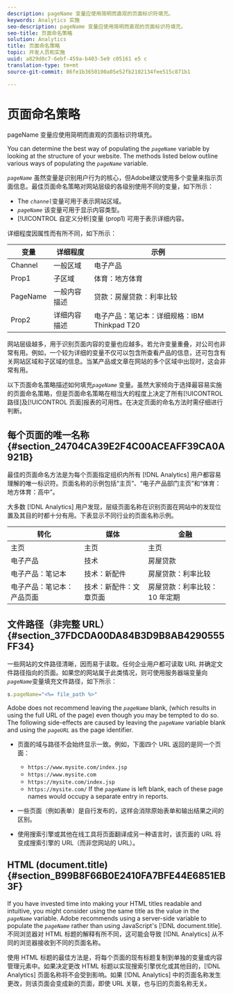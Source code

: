 ```yaml
---
description: pageName 变量应使用简明而直观的页面标识符填充。
keywords: Analytics 实施
seo-description: pageName 变量应使用简明而直观的页面标识符填充。
seo-title: 页面命名策略
solution: Analytics
title: 页面命名策略
topic: 开发人员和实施
uuid: a829d0c7-6ebf-459a-b403-5e9 c05161 e5 c
translation-type: tm+mt
source-git-commit: 86fe1b3650100a05e52fb2102134fee515c871b1

---
```



# 页面命名策略

pageName 变量应使用简明而直观的页面标识符填充。

You can determine the best way of populating the *`pageName`* variable by looking at the structure of your website. The methods listed below outline various ways of populating the *`pageName`* variable.

*`pageName`* 虽然变量是识别用户行为的核心，但Adobe建议使用多个变量来指示页面信息。最佳页面命名策略对网站层级的各级别使用不同的变量，如下所示：

* The *`channel`*&#x200B;变量可用于表示网站区域。
* *`pageName`* 该变量可用于显示内容类型。
* [!UICONTROL 自定义分析]变量 (prop1) 可用于表示详细内容。

详细程度因属性而有所不同，如下所示：

| 变量 | 详细程度 | 示例 |
|---|---|---|
| Channel | 一般区域 | 电子产品 |
| Prop1 | 子区域 | 体育：地方体育 |
| PageName | 一般内容描述 | 贷款：房屋贷款：利率比较 |
| Prop2 | 详细内容描述 | 电子产品：笔记本：详细规格：IBM Thinkpad T20 |

网站层级越多，用于识别页面内容的变量也应越多。若允许变量重叠，对公司也非常有用。例如，一个较为详细的变量不仅可以包含所查看产品的信息，还可包含有关网站区域和子区域的信息。当某产品或文章在网站的多个区域中出现时，这会非常有用。

以下页面命名策略描述如何填充&#x200B;*`pageName`* 变量。虽然大家倾向于选择最容易实施的页面命名策略，但是页面命名策略在相当大的程度上决定了所有[!UICONTROL 路径]及[!UICONTROL 页面]报表的可用性。在决定页面的命名方法时需仔细进行判断。

## 每个页面的唯一名称 {#section_24704CA39E2F4C00ACEAFF39CA0A921B}

最佳的页面命名方法是为每个页面指定组织内所有 [!DNL Analytics] 用户都容易理解的唯一标识符。页面名称的示例包括“主页”、“电子产品部门主页”和“体育：地方体育：高中”。

大多数 [!DNL Analytics] 用户发现，层级页面名称在识别页面在网站中的发现位置及其目的时都十分有用。下表显示不同行业的页面名称示例。

| 转化 | 媒体 | 金融 |
|---|---|---|
| 主页 | 主页 | 主页 |
| 电子产品 | 技术 | 房屋贷款 |
| 电子产品：笔记本 | 技术：新配件 | 房屋贷款：利率比较 |
| 电子产品：笔记本：产品页面 | 技术：新配件：文章页面 | 房屋贷款：利率比较：10 年定期 |

## 文件路径（非完整 URL） {#section_37FDCDA00DA84B3D9B8AB4290555FF34}

一些网站的文件路径清晰，因而易于读取。任何企业用户都可读取 URL 并确定文件路径指向的页面。如果您的网站属于此类情况，则可使用服务器端变量向&#x200B;*`pageName`*&#x200B;变量填充文件路径，如下所示：

```js
s.pageName="<%= file_path %>"
```

Adobe does not recommend leaving the *`pageName`* blank, (which results in using the full URL of the page) even though you may be tempted to do so. The following side-effects are caused by leaving the *`pageName`* variable blank and using the *`pageURL`* as the page identifier.

* 页面的域与路径不会始终显示一致。例如，下面四个 URL 返回的是同一个页面：

   * `https://www.mysite.com/index.jsp`
   * `https://www.mysite.com`
   * `https://mysite.com/index.jsp`
   * `https://mysite.com/`
   If the *`pageName`* is left blank, each of these page names would occupy a separate entry in reports.

* 一些页面（例如表单）是自行发布的，这样会消除原始表单和输出结果之间的区别。
* 使用搜索引擎或其他在线工具将页面翻译成另一种语言时，该页面的 URL 将变成搜索引擎的 URL（而非您网站的 URL）。

## HTML (document.title) {#section_B99B8F66B0E2410FA7BFE44E6851EB3F}

If you have invested time into making your HTML titles readable and intuitive, you might consider using the same title as the value in the *`pageName`* variable. Adobe recommends using a server-side variable to populate the *`pageName`* rather than using JavaScript's [!DNL document.title]. 不同浏览器对 HTML 标题的解释有所不同，这可能会导致 [!DNL Analytics] 从不同的浏览器接收到不同的页面名称。

使用 HTML 标题的最佳方法是，将每个页面的现有标题复制到单独的变量或内容管理元素中。如果决定更改 HTML 标题以实现搜索引擎优化或其他目的，[!DNL Analytics] 页面名称将不会受到影响。如果 [!DNL Analytics] 中的页面名称发生更改，则该页面会变成新的页面，即使 URL 关联，也与旧的页面名称无关。

